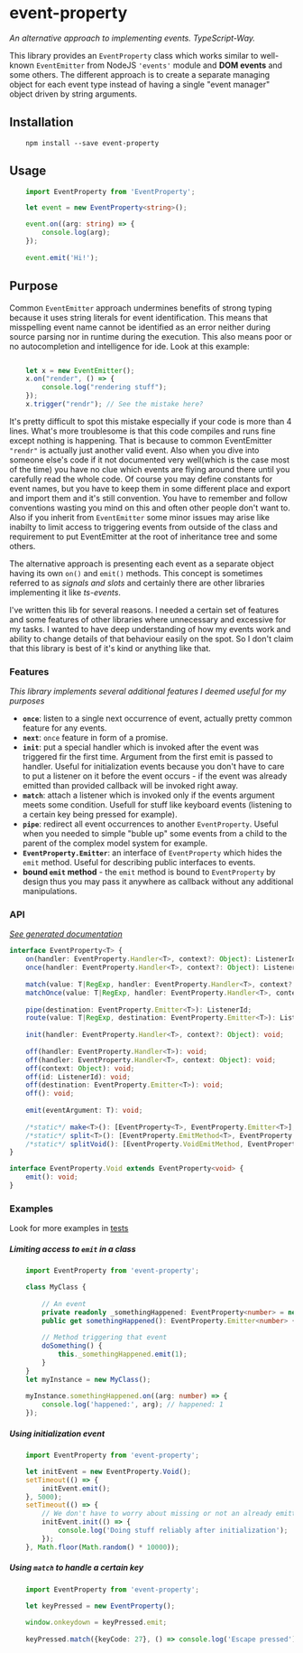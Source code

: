 # event-property

_An alternative approach to implementing events. TypeScript-Way._

This library provides an `EventProperty` class which works
similar to well-known `EventEmitter` from NodeJS `'events'` 
module and __DOM events__ and some others. The different approach
is to create a separate managing object for each event type instead
of having a single "event manager" object driven by string arguments.

## Installation
```
    npm install --save event-property
```

## Usage
```typescript
    import EventProperty from 'EventProperty';

    let event = new EventProperty<string>();

    event.on((arg: string) => {
        console.log(arg);
    });
    
    event.emit('Hi!');

```

## Purpose
Common `EventEmitter` approach undermines benefits of strong typing
because it uses string literals for event identification. This means that
misspelling event name cannot be identified as an error neither during 
source parsing nor in runtime during the execution. This also means
poor or no autocompletion and intelligence for ide. Look at this example:

```typescript

    let x = new EventEmitter();
    x.on("render", () => {
        console.log("rendering stuff");
    });
    x.trigger("rendr"); // See the mistake here?

```

It's pretty difficult to spot this mistake especially if your code is more
than 4 lines. What's more troublesome is that this code compiles and runs 
fine except nothing is happening. That is because to common EventEmitter
`"rendr"` is actually just another valid event. Also when you dive into
someone else's code if it not documented very well(which is the case most
of the time) you have no clue which events are flying around there until
you carefully read the whole code. Of course you may define constants for
event names, but you have to keep them in some different place and
export and import them and it's still convention. You have to remember
and follow conventions wasting you mind on this and often other people
don't want to. Also if you inherit from `EventEmitter` some minor issues
may arise like inabilty to limit access to triggering events from
outside of the class and requirement to put EventEmitter at the root
of inheritance tree and some others.

The alternative approach is presenting each event as a separate object
having its own `on()` and `emit()` methods.
This concept is sometimes referred to as _signals and slots_ and certainly
there are other libraries implementing it like _ts-events_. 

I've written
this lib for several reasons. I needed a certain set of features and some
features of other libraries where unnecessary and excessive for my tasks.
I wanted to have deep understanding of how my events work and ability to
change details of that behaviour easily on the spot. So I don't claim that
this library is best of it's kind or anything like that.

### Features
_This library implements several additional features I deemed useful for my purposes_

- __`once`__: listen to a single next occurrence of event, actually pretty common feature for any events.
- __`next`__: `once` feature in form of a promise.
- __`init`__: put a special handler which is invoked after the event was triggered fir the first time.
    Argument from the first emit is passed to handler. Useful for initialization events because
    you don't have to care to put a listener on it before the event occurs - if the event was already emitted
    than provided callback will be invoked right away.
- __`match`__: attach a listener which is invoked only if the events argument meets some condition.
    Usefull for stuff like keyboard events (listening to a certain key being pressed for example).
- __`pipe`__: redirect all event occurrences to another `EventProperty`. Useful when you needed to simple
    "buble up" some events from a child to the parent of the complex model system for example.
- __`EventProperty.Emitter`__: an interface of `EventProperty` which hides the `emit` method. Useful
    for describing public interfaces to events.
- __bound `emit` method__ - the `emit` method is bound to `EventProperty` by design thus you may
    pass it anywhere as callback without any additional manipulations.


### API

_[See generated documentation](docs/event.md)_
```typescript
interface EventProperty<T> {
    on(handler: EventProperty.Handler<T>, context?: Object): ListenerId;
    once(handler: EventProperty.Handler<T>, context?: Object): ListenerId;
    
    match(value: T|RegExp, handler: EventProperty.Handler<T>, context?: Object): ListenerId;
    matchOnce(value: T|RegExp, handler: EventProperty.Handler<T>, context?: Object): ListenerId;
    
    pipe(destination: EventProperty.Emitter<T>): ListenerId;
    route(value: T|RegExp, destination: EventProperty.Emitter<T>): ListenerId;
    
    init(handler: EventProperty.Handler<T>, context?: Object): void;
    
    off(handler: EventProperty.Handler<T>): void;
    off(handler: EventProperty.Handler<T>, context: Object): void;
    off(context: Object): void;
    off(id: ListenerId): void;
    off(destination: EventProperty.Emitter<T>): void;
    off(): void;
    
    emit(eventArgument: T): void;
    
    /*static*/ make<T>(): [EventProperty<T>, EventProperty.Emitter<T>];
    /*static*/ split<T>(): [EventProperty.EmitMethod<T>, EventProperty.Emitter<T>];
    /*static*/ splitVoid(): [EventProperty.VoidEmitMethod, EventProperty.Emitter<void>];
}

interface EventProperty.Void extends EventProperty<void> {
    emit(): void;
}
```


### Examples
Look for more examples in [tests](src/test/event.ts)

##### _Limiting access to `emit` in a class_
```typescript
    import EventProperty from 'event-property';

    class MyClass {
        
        // An event
        private readonly _somethingHappened: EventProperty<number> = new EventProperty<number>();
        public get somethingHappened(): EventProperty.Emitter<number> { return this._somethingHappened; }
        
        // Method triggering that event
        doSomething() {
            this._somethingHappened.emit(1);
        }
    }
    let myInstance = new MyClass();
    
    myInstance.somethingHappened.on((arg: number) => {
        console.log('happened:', arg); // happened: 1
    });
```



##### _Using initialization event_

```typescript
    import EventProperty from 'event-property';

    let initEvent = new EventProperty.Void();
    setTimeout(() => {
        initEvent.emit();
    }, 5000);
    setTimeout(() => {
        // We don't have to worry about missing or not an already emitted 'init' event.
        initEvent.init(() => {
            console.log('Doing stuff reliably after initialization');
        });
    }, Math.floor(Math.random() * 10000));
```

##### _Using `match` to handle a certain key_
```typescript
    import EventProperty from 'event-property';

    let keyPressed = new EventProperty();
    
    window.onkeydown = keyPressed.emit;
    
    keyPressed.match({keyCode: 27}, () => console.log('Escape pressed'));
```











